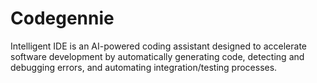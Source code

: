 # Codegennie
Intelligent IDE is an AI-powered coding assistant designed to accelerate software development by automatically generating code, detecting and debugging errors, and automating integration/testing processes.
